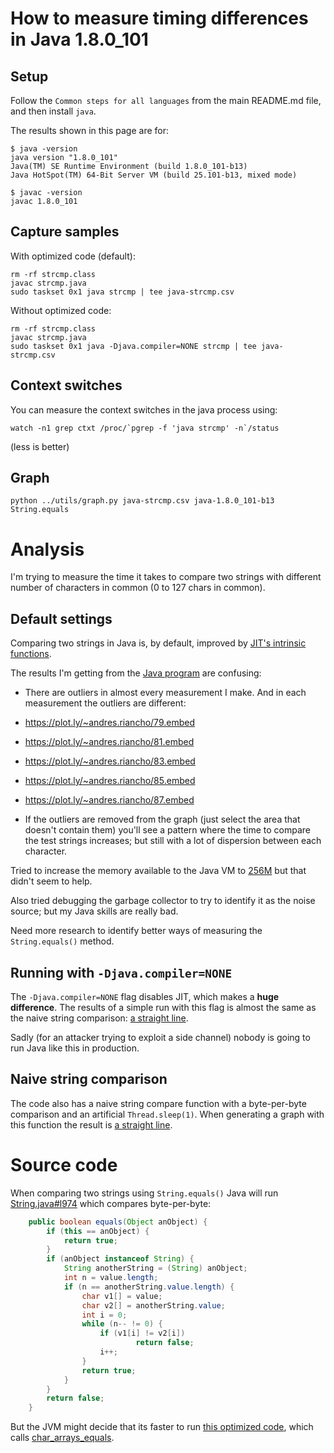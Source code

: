 # How to measure timing differences in Java 1.8.0_101

## Setup

Follow the `Common steps for all languages` from the main README.md file,
and then install `java`.

The results shown in this page are for:

``` console
$ java -version
java version "1.8.0_101"
Java(TM) SE Runtime Environment (build 1.8.0_101-b13)
Java HotSpot(TM) 64-Bit Server VM (build 25.101-b13, mixed mode)

$ javac -version 
javac 1.8.0_101
```

## Capture samples

With optimized code (default):

```
rm -rf strcmp.class
javac strcmp.java
sudo taskset 0x1 java strcmp | tee java-strcmp.csv
```

Without optimized code:

```
rm -rf strcmp.class
javac strcmp.java
sudo taskset 0x1 java -Djava.compiler=NONE strcmp | tee java-strcmp.csv
```

## Context switches

You can measure the context switches in the java process using:

```
watch -n1 grep ctxt /proc/`pgrep -f 'java strcmp' -n`/status
```

(less is better)

## Graph

```
python ../utils/graph.py java-strcmp.csv java-1.8.0_101-b13 String.equals
```

# Analysis

I'm trying to measure the time it takes to compare two strings with
different number of characters in common (0 to 127 chars in common).

## Default settings

Comparing two strings in Java is, by default, improved by [JIT's intrinsic
functions](https://github.com/andresriancho/pico-string-compare-local/tree/master/java#source-code).

The results I'm getting from the [Java program](https://github.com/andresriancho/pico-string-compare-local/blob/master/java/strcmp.java#L83-L104)
are confusing:

  * There are outliers in almost every measurement I make. And in each
  measurement the outliers are different:
  
   * https://plot.ly/~andres.riancho/79.embed
   * https://plot.ly/~andres.riancho/81.embed
   * https://plot.ly/~andres.riancho/83.embed
   * https://plot.ly/~andres.riancho/85.embed
   * https://plot.ly/~andres.riancho/87.embed
    
  * If the outliers are removed from the graph (just select the area that
  doesn't contain them) you'll see a pattern where the time to compare
  the test strings increases; but still with a lot of dispersion between
  each character.
  
Tried to increase the memory available to the Java VM to
[256M](https://plot.ly/~andres.riancho/95.embed) but that didn't seem to
help.

Also tried debugging the garbage collector to try to identify it as the
noise source; but my Java skills are really bad.

Need more research to identify better ways of measuring the `String.equals()`
method.

## Running with `-Djava.compiler=NONE`

The `-Djava.compiler=NONE` flag disables JIT, which makes a **huge difference**.
The results of a simple run with this flag is almost the same as the
naive string comparison: [a straight line](https://plot.ly/~andres.riancho/75.embed).

Sadly (for an attacker trying to exploit a side channel) nobody is going
to run Java like this in production.

## Naive string comparison

The code also has a naive string compare function with a byte-per-byte
comparison and an artificial `Thread.sleep(1)`. When generating a graph
with this function the result is [a straight line](https://plot.ly/~andres.riancho/61.embed).

# Source code

When comparing two strings using `String.equals()` Java will run
[String.java#l974](http://hg.openjdk.java.net/jdk7u/jdk7u6/jdk/file/8c2c5d63a17e/src/share/classes/java/lang/String.java#l974)
which compares byte-per-byte:

```java
    public boolean equals(Object anObject) {
        if (this == anObject) {
            return true;
        }
        if (anObject instanceof String) {
            String anotherString = (String) anObject;
            int n = value.length;
            if (n == anotherString.value.length) {
                char v1[] = value;
                char v2[] = anotherString.value;
                int i = 0;
                while (n-- != 0) {
                    if (v1[i] != v2[i])
                            return false;
                    i++;
                }
                return true;
            }
        }
        return false;
    }
```

But the JVM might decide that its faster to run [this optimized code](https://github.com/openjdk-mirror/jdk7u-hotspot/blob/master/src/cpu/x86/vm/x86_64.ad#L10609),
which calls [char_arrays_equals](https://github.com/openjdk-mirror/jdk7u-hotspot/blob/50bdefc3afe944ca74c3093e7448d6b889cd20d1/src/cpu/x86/vm/assembler_x86.cpp#L9946-L10057).
